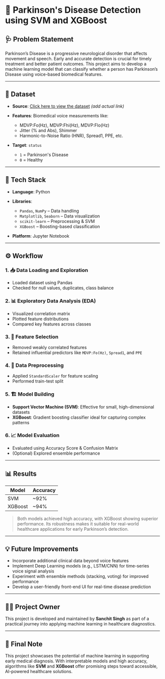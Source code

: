 # 🧠 Parkinson's Disease Detection using SVM and XGBoost

## 🩺 Problem Statement

Parkinson’s Disease is a progressive neurological disorder that affects movement and speech. Early and accurate detection is crucial for timely treatment and better patient outcomes. This project aims to develop a machine learning model that can classify whether a person has Parkinson’s Disease using voice-based biomedical features.

---

## 📂 Dataset

* **Source**: [Click here to view the dataset](#) *(add actual link)*
* **Features**: Biomedical voice measurements like:

  * MDVP\:Fo(Hz), MDVP\:Fhi(Hz), MDVP\:Flo(Hz)
  * Jitter (% and Abs), Shimmer
  * Harmonic-to-Noise Ratio (HNR), Spread1, PPE, etc.
* **Target**: `status`

  * `1` = Parkinson's Disease
  * `0` = Healthy

---

## 🧰 Tech Stack

* **Language**: Python
* **Libraries**:

  * `Pandas`, `NumPy` – Data handling
  * `Matplotlib`, `Seaborn` – Data visualization
  * `scikit-learn` – Preprocessing & SVM
  * `XGBoost` – Boosting-based classification
* **Platform**: Jupyter Notebook

---

## ⚙️ Workflow

### 1. 📥 Data Loading and Exploration

* Loaded dataset using Pandas
* Checked for null values, duplicates, class balance

### 2. 📊 Exploratory Data Analysis (EDA)

* Visualized correlation matrix
* Plotted feature distributions
* Compared key features across classes

### 3. 🧠 Feature Selection

* Removed weakly correlated features
* Retained influential predictors like `MDVP:Fo(Hz)`, `Spread1`, and `PPE`

### 4. 🧼 Data Preprocessing

* Applied `StandardScaler` for feature scaling
* Performed train-test split

### 5. 🏗️ Model Building

* **Support Vector Machine (SVM)**: Effective for small, high-dimensional datasets
* **XGBoost**: Gradient boosting classifier ideal for capturing complex patterns

### 6. 📈 Model Evaluation

* Evaluated using Accuracy Score & Confusion Matrix
* (Optional) Explored ensemble performance

---

## 📊 Results

| Model   | Accuracy |
| ------- | -------- |
| SVM     | \~92%    |
| XGBoost | \~94%    |

> Both models achieved high accuracy, with XGBoost showing superior performance. Its robustness makes it suitable for real-world healthcare applications for early Parkinson’s detection.

---

## 💡 Future Improvements

* Incorporate additional clinical data beyond voice features
* Implement Deep Learning models (e.g., LSTM/CNN) for time-series voice signal analysis
* Experiment with ensemble methods (stacking, voting) for improved performance
* Develop a user-friendly front-end UI for real-time disease prediction

---

## 👨‍💻 Project Owner

This project is developed and maintained by **Sanchit Singh** as part of a practical journey into applying machine learning in healthcare diagnostics.

---

## 🚀 Final Note

This project showcases the potential of machine learning in supporting early medical diagnosis. With interpretable models and high accuracy, algorithms like **SVM** and **XGBoost** offer promising steps toward accessible, AI-powered healthcare solutions.
